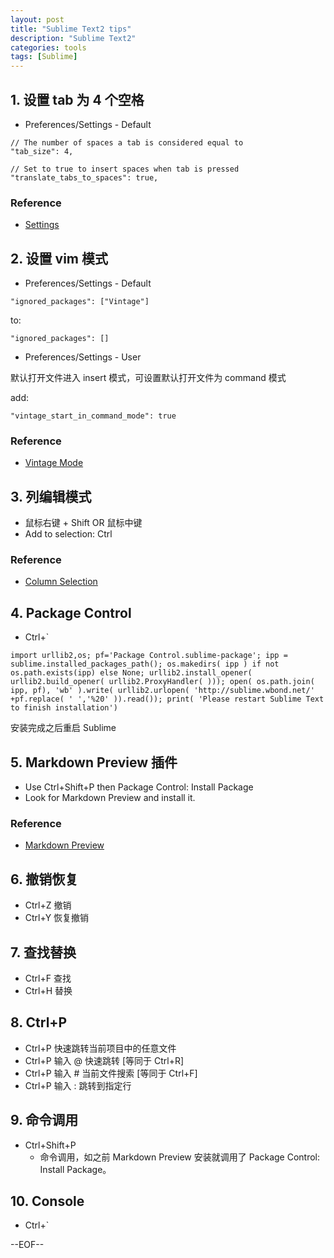 ```yaml
---
layout: post
title: "Sublime Text2 tips"
description: "Sublime Text2"
categories: tools 
tags: [Sublime]
---
```


## 1. 设置 tab 为 4 个空格

* Preferences/Settings - Default

```
// The number of spaces a tab is considered equal to
"tab_size": 4,

// Set to true to insert spaces when tab is pressed
"translate_tabs_to_spaces": true,
```

### Reference

* [Settings](https://www.sublimetext.com/docs/2/settings.html)

## 2. 设置 vim 模式

* Preferences/Settings - Default

```
"ignored_packages": ["Vintage"]
```

to:

```
"ignored_packages": []
```

* Preferences/Settings - User

默认打开文件进入 insert 模式，可设置默认打开文件为 command 模式

add:

```
"vintage_start_in_command_mode": true
```

### Reference

* [Vintage Mode](https://www.sublimetext.com/docs/2/vintage.html)

## 3. 列编辑模式

* 鼠标右键 + Shift OR 鼠标中键
* Add to selection: Ctrl

### Reference

* [Column Selection](https://www.sublimetext.com/docs/2/column_selection.html)

## 4. Package Control

* Ctrl+`

```
import urllib2,os; pf='Package Control.sublime-package'; ipp = sublime.installed_packages_path(); os.makedirs( ipp ) if not os.path.exists(ipp) else None; urllib2.install_opener( urllib2.build_opener( urllib2.ProxyHandler( ))); open( os.path.join( ipp, pf), 'wb' ).write( urllib2.urlopen( 'http://sublime.wbond.net/' +pf.replace( ' ','%20' )).read()); print( 'Please restart Sublime Text to finish installation')
```

安装完成之后重启 Sublime

## 5. Markdown Preview 插件

* Use Ctrl+Shift+P then Package Control: Install Package
* Look for Markdown Preview and install it.

### Reference

* [Markdown Preview](https://github.com/revolunet/sublimetext-markdown-preview)

## 6. 撤销恢复

* Ctrl+Z 撤销
* Ctrl+Y 恢复撤销

## 7. 查找替换

* Ctrl+F 查找
* Ctrl+H 替换

## 8. Ctrl+P

* Ctrl+P 快速跳转当前项目中的任意文件
* Ctrl+P 输入 @ 快速跳转 [等同于 Ctrl+R]
* Ctrl+P 输入 # 当前文件搜索 [等同于 Ctrl+F]
* Ctrl+P 输入 : 跳转到指定行

## 9. 命令调用

* Ctrl+Shift+P
    * 命令调用，如之前 Markdown Preview 安装就调用了 Package Control: Install Package。

## 10. Console

* Ctrl+`

--EOF--
